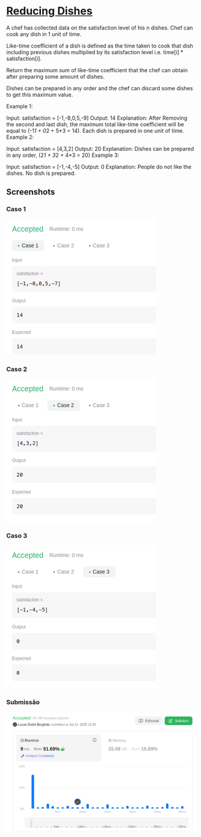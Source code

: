 # [Reducing Dishes](https://leetcode.com/problems/reducing-dishes/description)

A chef has collected data on the satisfaction level of his n dishes. Chef can cook any dish in 1 unit of time.

Like-time coefficient of a dish is defined as the time taken to cook that dish including previous dishes multiplied by its satisfaction level i.e. time[i] * satisfaction[i].

Return the maximum sum of like-time coefficient that the chef can obtain after preparing some amount of dishes.

Dishes can be prepared in any order and the chef can discard some dishes to get this maximum value. 

Example 1:

Input: satisfaction = [-1,-8,0,5,-9]
Output: 14
Explanation: After Removing the second and last dish, the maximum total like-time coefficient will be equal to (-1*1 + 0*2 + 5*3 = 14).
Each dish is prepared in one unit of time.
Example 2:

Input: satisfaction = [4,3,2]
Output: 20
Explanation: Dishes can be prepared in any order, (2*1 + 3*2 + 4*3 = 20)
Example 3:

Input: satisfaction = [-1,-4,-5]
Output: 0
Explanation: People do not like the dishes. No dish is prepared.

## Screenshots

### Caso 1

![Case1](/ReducingDishes/assets/img/caso1.png)

### Caso 2

![Case2](/ReducingDishes/assets/img/caso2.png)

### Caso 3

![Case2](/ReducingDishes/assets/img/caso3.png)

### Submissão

![Submission](/ReducingDishes/assets/img/submissao.png)
